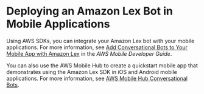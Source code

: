 # Deploying an Amazon Lex Bot in Mobile Applications<a name="example2"></a>

Using AWS SDKs, you can integrate your Amazon Lex bot with your mobile applications\. For more information, see [ Add Conversational Bots to Your Mobile App with Amazon Lex](http://docs.aws.amazon.com/aws-mobile/latest/developerguide/add-aws-mobile-conversational-bots.html) in the *AWS Mobile Developer Guide*\.

You can also use the AWS Mobile Hub to create a quickstart mobile app that demonstrates using the Amazon Lex SDK in iOS and Android mobile applications\. For more information, see [AWS Mobile Hub Conversational Bots](http://docs.aws.amazon.com/mobile-hub/latest/developerguide/conversational-bots.html)\.